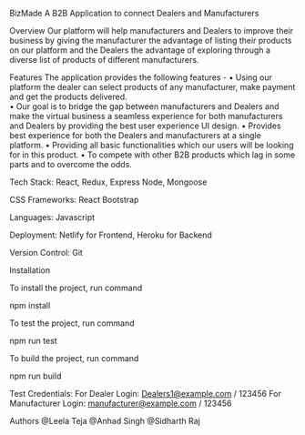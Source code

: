 




BizMade
A B2B Application to connect Dealers and Manufacturers

Overview
Our platform will help manufacturers and Dealers to improve their business by giving the manufacturer the advantage of listing their products on our platform and the Dealers the advantage of exploring through a diverse list of products of different manufacturers.

Features
The application provides the following features -
•	Using our platform the dealer can select products of any manufacturer, make payment and get the products delivered.  
•	Our goal is to bridge the gap between manufacturers and Dealers and make the virtual business a seamless experience for both manufacturers and Dealers by providing the best user experience UI design.
•	Provides best experience for both the Dealers and manufacturers at a single platform.
•	Providing all basic functionalities which our users will be looking for in this product.
•	To compete with other B2B products which lag in some parts and to overcome the odds.

Tech Stack: React, Redux, Express Node, Mongoose

CSS Frameworks: React Bootstrap

Languages: Javascript

Deployment: Netlify for Frontend, Heroku for Backend

Version Control: Git

Installation

To install the project, run command

  npm install
  
To test the project, run command

  npm run test
  
To build the project, run command

  npm run build

Test Credentials:
For Dealer Login: Dealers1@example.com / 123456
For Manufacturer Login: manufacturer@example.com / 123456

Authors
@Leela Teja 
@Anhad Singh
@Sidharth Raj

